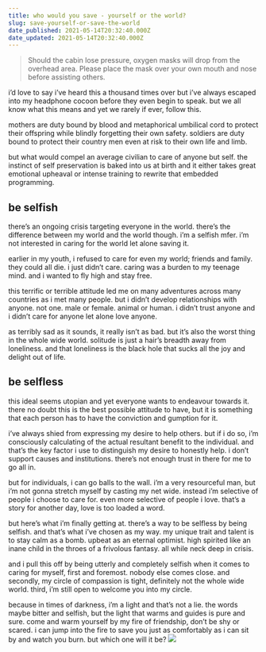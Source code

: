 ```yaml
---
title: who would you save - yourself or the world?
slug: save-yourself-or-save-the-world
date_published: 2021-05-14T20:32:40.000Z
date_updated: 2021-05-14T20:32:40.000Z
---
```


> Should the cabin lose pressure, oxygen masks will drop from the overhead area. Please place the mask over your own mouth and nose before assisting others.

i’d love to say i’ve heard this a thousand times over but i’ve always escaped into my headphone cocoon before they even begin to speak. but we all know what this means and yet we rarely if ever, follow this.

mothers are duty bound by blood and metaphorical umbilical cord to protect their offspring while blindly forgetting their own safety. soldiers are duty bound to protect their country men even at risk to their own life and limb.

but what would compel an average civilian to care of anyone but self. the instinct of self preservation is baked into us at birth and it either takes great emotional upheaval or intense training to rewrite that embedded programming.

## be selfish

there’s an ongoing crisis targeting everyone in the world. there’s the difference between my world and the world though. i’m a selfish mfer. i’m not interested in caring for the world let alone saving it.

earlier in my youth, i refused to care for even my world; friends and family. they could all die. i just didn’t care. caring was a burden to my teenage mind. and i wanted to fly high and stay free.

this terrific or terrible attitude led me on many adventures across many countries as i met many people. but i didn’t develop relationships with anyone. not one. male or female. animal or human. i didn’t trust anyone and i didn’t care for anyone let alone love anyone.

as terribly sad as it sounds, it really isn’t as bad. but it’s also the worst thing in the whole wide world. solitude is just a hair’s breadth away from loneliness. and that loneliness is the black hole that sucks all the joy and delight out of life.

## be selfless

this ideal seems utopian and yet everyone wants to endeavour towards it. there no doubt this is the best possible attitude to have, but it is something that each person has to have the conviction and gumption for it.

i’ve always shied from expressing my desire to help others. but if i do so, i’m consciously calculating of the actual resultant benefit to the individual. and that’s the key factor i use to distinguish my desire to honestly help. i don’t support causes and institutions. there’s not enough trust in there for me to go all in.

but for individuals, i can go balls to the wall. i’m a very resourceful man, but i’m not gonna stretch myself by casting my net wide. instead i’m selective of people i choose to care for. even more selective of people i love. that’s a story for another day, love is too loaded a word.

but here’s what i’m finally getting at. there’s a way to be selfless by being selfish. and that’s what i’ve chosen as my way. my unique trait and talent is to stay calm as a bomb. upbeat as an eternal optimist. high spirited like an inane child in the throes of a frivolous fantasy. all while neck deep in crisis.

and i pull this off by being utterly and completely selfish when it comes to caring for myself, first and foremost. nobody else comes close. and secondly, my circle of compassion is tight, definitely not the whole wide world. third, i’m still open to welcome you into my circle.

because in times of darkness, i’m a light and that’s not a lie. the words maybe bitter and selfish, but the light that warms and guides is pure and sure. come and warm yourself by my fire of friendship, don’t be shy or scared. i can jump into the fire to save you just as comfortably as i can sit by and watch you burn. but which one will it be?
![](https://images.unsplash.com/photo-1478131143081-80f7f84ca84d?crop=entropy&amp;cs=tinysrgb&amp;fit=max&amp;fm=jpg&amp;ixid=MnwxNDIyNzR8MHwxfHNlYXJjaHw2fHxib25maXJlfGVufDB8fHx8MTYyMTAyMzQ1OA&amp;ixlib=rb-1.2.1&amp;q=80&amp;w=1080)
